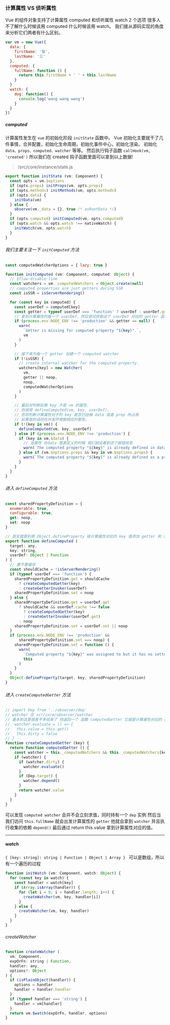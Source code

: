 ### 计算属性 VS 侦听属性

Vue 的组件对象支持了计算属性 computed 和侦听属性 watch 2 个选项
很多人不了解什么时候该用 computed 什么时候该用 watch。
我们接从源码实现的角度来分析它们两者有什么区别。

```js
var vm = new Vue({
  data: {
    firstName: '张',
    lastName: '三'
  },
  computed: {
    fullName: function () {
      return this.firstName + ' ' + this.lastName
    }
  }
  watch: {
    dog: function() {
      console.log('wang wang wang')
    }
  }
})
```

##### computed

计算属性发生在 `vue` 的初始化阶段 `initState` 函数中。
Vue 初始化主要就干了几件事情，合并配置，初始化生命周期，初始化事件中心，初始化渲染。
初始化 `data、props、computed、watcher` 等等。 然后执行钩子函数 `callHook(vm, 'created')`
所以我们在 created 钩子函数里面可以拿到以上数据!

> /src/core/instance/state.js
```js
export function initState (vm: Component) {
  const opts = vm.$options
  if (opts.props) initProps(vm, opts.props)
  if (opts.methods) initMethods(vm, opts.methods)
  if (opts.data) {
    initData(vm)
  } else {
    observe(vm._data = {}, true /* asRootData */)
  }
  if (opts.computed) initComputed(vm, opts.computed)
  if (opts.watch && opts.watch !== nativeWatch) {
    initWatch(vm, opts.watch)
  }
}
```

###### 我们主要关注一下 `initComputed` 方法

```js
const computedWatcherOptions = { lazy: true }

function initComputed (vm: Component, computed: Object) {
  // $flow-disable-line
  const watchers = vm._computedWatchers = Object.create(null)
  // computed properties are just getters during SSR
  const isSSR = isServerRendering()

  for (const key in computed) {
    const userDef = computed[key]
    const getter = typeof userDef === 'function' ? userDef : userDef.get
    // 拿到计算属性的每一个 userDef，然后尝试获取这个 userDef 对应的 getter 函数，拿不到则在开发环境下报警告
    if (process.env.NODE_ENV !== 'production' && getter == null) {
      warn(
        `Getter is missing for computed property "${key}".`,
        vm
      )
    }

    // 接下来为每一个 getter 创建一个 computed watcher
    if (!isSSR) {
      // create internal watcher for the computed property.
      watchers[key] = new Watcher(
        vm,
        getter || noop,
        noop,
        computedWatcherOptions
      )
    }

    // 最后对判断如果 key 不是 vm 的属性，
    // 则调用 defineComputed(vm, key, userDef)，
    // 否则判断计算属性对于的 key 是否已经被 data 或者 prop 所占用
    // 如果是的话则在开发环境报相应的警告。
    if (!(key in vm)) {
      defineComputed(vm, key, userDef)
    } else if (process.env.NODE_ENV !== 'production') {
      if (key in vm.$data) {
        // 当属性 在data 里面定义的时候 我们就会看到这个报错信息
        warn(`The computed property "${key}" is already defined in data.`, vm)
      } else if (vm.$options.props && key in vm.$options.props) {
        warn(`The computed property "${key}" is already defined as a prop.`, vm)
      }
    }
  }
}
```

###### 进入 `defineComputed` 方法

```js
const sharedPropertyDefinition = {
  enumerable: true,
  configurable: true,
  get: noop,
  set: noop
}

// 其实就是利用 Object.defineProperty 给计算属性对应的 key 值添加 getter 和 setter
export function defineComputed (
  target: any,
  key: string,
  userDef: Object | Function
) {
  // 要不要缓存
  const shouldCache = !isServerRendering()
  if (typeof userDef === 'function') {
    sharedPropertyDefinition.get = shouldCache
      ? createComputedGetter(key)
      : createGetterInvoker(userDef)
    sharedPropertyDefinition.set = noop
  } else {
    sharedPropertyDefinition.get = userDef.get
      ? shouldCache && userDef.cache !== false
        ? createComputedGetter(key)
        : createGetterInvoker(userDef.get)
      : noop
    sharedPropertyDefinition.set = userDef.set || noop
  }
  if (process.env.NODE_ENV !== 'production' &&
      sharedPropertyDefinition.set === noop) {
    sharedPropertyDefinition.set = function () {
      warn(
        `Computed property "${key}" was assigned to but it has no setter.`,
        this
      )
    }
  }
  Object.defineProperty(target, key, sharedPropertyDefinition)
}

```

###### 进入 `createComputedGetter` 方法

```js
// import Dep from '../observer/dep'
// watcher 在 scr/core/observer/watcher
// 基本到这里就差不多结束了 他返回一个 函数 computedGetter 它就是计算属性对应的 getter。
//  watcher.evaluate = () => {
//   this.value = this.get()
//   this.dirty = false
// }
function createComputedGetter (key) {
  return function computedGetter () {
    const watcher = this._computedWatchers && this._computedWatchers[key]
    if (watcher) {
      if (watcher.dirty) {
        watcher.evaluate()
      }
      if (Dep.target) {
        watcher.depend()
      }
      return watcher.value
    }
  }
}
```
可以发现 `computed watcher` 会并不会立刻求值，同时持有一个 `dep` 实例
然后当我们访问 `this.fullName` 就会出发计算属性的 `getter`
他就会拿到 `watcher` 并且执行收集的依赖 `depend()`
最后通过 return this.value 拿到计算属性对应的值。

---

##### watch

`{ [key: string]: string | Function | Object | Array } ` 可以是数组，所以有一个遍历的过程
```js
function initWatch (vm: Component, watch: Object) {
  for (const key in watch) {
    const handler = watch[key]
    if (Array.isArray(handler)) {
      for (let i = 0; i < handler.length; i++) {
        createWatcher(vm, key, handler[i])
      }
    } else {
      createWatcher(vm, key, handler)
    }
  }
}
```

###### createWatcher

```js
function createWatcher (
  vm: Component,
  expOrFn: string | Function,
  handler: any,
  options?: Object
) {
  if (isPlainObject(handler)) {
    options = handler
    handler = handler.handler
  }
  if (typeof handler === 'string') {
    handler = vm[handler]
  }
  return vm.$watch(expOrFn, handler, options)
}
```
